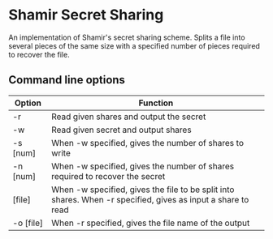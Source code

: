 # Shamir Secret Sharing
An implementation of Shamir's secret sharing scheme. Splits a file into several pieces of the same size with a specified number of pieces required to recover the file.

## Command line options ##
Option   | Function
-------- |---------
-r       |Read given shares and output the secret
-w       |Read given secret and output shares
-s [num] |When -w specified, gives the number of shares to write
-n [num] |When -w specified, gives the number of shares required to recover the secret
[file]   |When -w specified, gives the file to be split into shares. When -r specified, gives as input a share to read
-o [file]|When -r specified, gives the file name of the output

